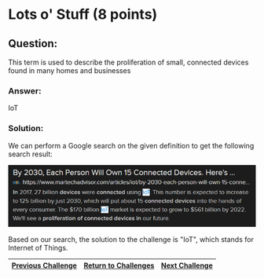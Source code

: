 # Lots o' Stuff (8 points)

## Question:

This term is used to describe the proliferation of small, connected devices found in many homes and businesses

### Answer:

IoT

### Solution:

We can perform a Google search on the given definition to get the following search result:

[![search-result.png](search-result.png)](https://duckduckgo.com/?t=ffab&q=proliferation+of+small%2C+connected+devices+found+in+many+homes+and+businesses&atb=v1-1&ia=web)

Based on our search, the solution to the challenge is "IoT", which stands for Internet of Things.

| [Previous Challenge](/Challenges/Oversee-And-Govern/5) | [Return to Challenges](/Challenges/../../../#modules) | [Next Challenge](/Challenges/Oversee-And-Govern/7) |
| :------- | :-----: | ------: |